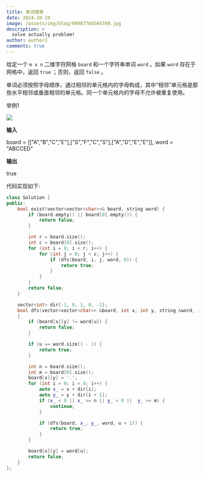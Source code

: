 ```yaml
---
title: 单词搜索
date: 2024-10-19
image: /assets/img/blog/09987766566789.jpg
description: >
  solve actually problem!
author: author2
comments: true
---
```


给定一个 `m x n` 二维字符网格 `board` 和一个字符串单词 `word` 。如果 `word` 存在于网格中，返回 `true` ；否则，返回 `false` 。

单词必须按照字母顺序，通过相邻的单元格内的字母构成，其中“相邻”单元格是那些水平相邻或垂直相邻的单元格。同一个单元格内的字母不允许被重复使用。

举例1

![](https://assets.leetcode.com/uploads/2020/11/04/word2.jpg)

**输入**

<p><span>board = [["A","B","C","E"],["S","F","C","S"],["A","D","E","E"]], word = "ABCCED"</span></p>

**输出**

<p><span>true</span></p>

代码实现如下:

```c++
class Solution {
public:
    bool exist(vector<vector<char>>& board, string word) {
        if (board.empty() || board[0].empty()) {
            return false;
        }

        int r = board.size();
        int c = board[0].size();
        for (int i = 0; i < r; i++) {
            for (int j = 0; j < c; j++) {
                if (dfs(board, i, j, word, 0)) {
                    return true;
                }
            }
        }
        return false;
    }

    vector<int> dir{-1, 0, 1, 0, -1};
    bool dfs(vector<vector<char>> &board, int x, int y, string &word, int u)
    {
        if (board[x][y] != word[u]) {
            return false;
        }

        if (u == word.size() - 1) {
            return true;
        }

        int n = board.size();
        int m = board[0].size();
        board[x][y] = '.';
        for (int i = 0; i < 4; i++) {
            auto x_ = x + dir[i];
            auto y_ = y + dir[i + 1];
            if (x_ < 0 || x_ >= n || y_ < 0 ||  y_ >= m) {
                continue;
            }

            if (dfs(board, x_, y_, word, u + 1)) {
                return true;
            }
        }

        board[x][y] = word[u];
        return false;
    }
};
```

